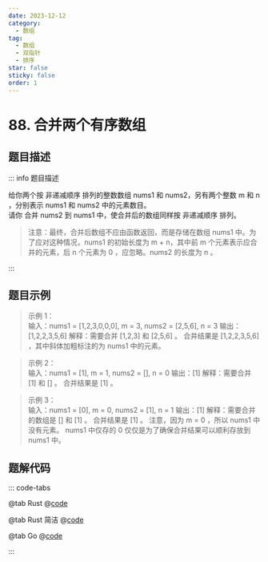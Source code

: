 ```yaml
---
date: 2023-12-12
category:
  - 数组
tag:
  - 数组
  - 双指针
  - 排序
star: false
sticky: false
order: 1
---
```


# 88. 合并两个有序数组

## 题目描述

::: info 题目描述

给你两个按 非递减顺序 排列的整数数组 nums1 和 nums2，另有两个整数 m 和 n ，分别表示 nums1 和 nums2 中的元素数目。  
请你 合并 nums2 到 nums1 中，使合并后的数组同样按 非递减顺序 排列。

> 注意：最终，合并后数组不应由函数返回，而是存储在数组 nums1 中。为了应对这种情况，nums1 的初始长度为 m + n，其中前 m 个元素表示应合并的元素，后 n 个元素为 0 ，应忽略。nums2 的长度为 n 。

:::

## 题目示例

> 示例 1：  
> 输入：nums1 = [1,2,3,0,0,0], m = 3, nums2 = [2,5,6], n = 3
> 输出：[1,2,2,3,5,6]
> 解释：需要合并 [1,2,3] 和 [2,5,6] 。
> 合并结果是 [1,2,2,3,5,6] ，其中斜体加粗标注的为 nums1 中的元素。

> 示例 2：  
> 输入：nums1 = [1], m = 1, nums2 = [], n = 0
> 输出：[1]
> 解释：需要合并 [1] 和 [] 。
> 合并结果是 [1] 。

> 示例 3：  
> 输入：nums1 = [0], m = 0, nums2 = [1], n = 1
> 输出：[1]
> 解释：需要合并的数组是 [] 和 [1] 。
> 合并结果是 [1] 。
> 注意，因为 m = 0 ，所以 nums1 中没有元素。
> nums1 中仅存的 0 仅仅是为了确保合并结果可以顺利存放到 nums1 中。

## 题解代码

::: code-tabs

@tab Rust
@[code](./code_merge.rs)

@tab Rust 简洁
@[code](./code_merge2.rs)

@tab Go
@[code](./code_merge.go)

:::
